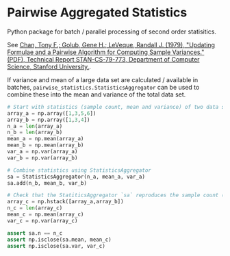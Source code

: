 # Pairwise Aggregated Statistics

Python package for batch / parallel processing of second order statisitics.

See [Chan, Tony F.; Golub, Gene H.; LeVeque, Randall J. (1979), "Updating Formulae and a Pairwise Algorithm for Computing Sample Variances." (PDF), Technical Report STAN-CS-79-773, Department of Computer Science, Stanford University.](http://i.stanford.edu/pub/cstr/reports/cs/tr/79/773/CS-TR-79-773.pdf).

If variance and mean of a large data set are calculated / available in batches,
`pairwise_statistics.StatisticsAggregator` can be used to combine these into the mean and variance of the total data set.

```python
# Start with statistics (sample count, mean and variance) of two data subsets `array_a` and `array_b`
array_a = np.array([1,3,5,6])
array_b = np.array([1,3,4])
n_a = len(array_a)
n_b = len(array_b)
mean_a = np.mean(array_a)
mean_b = np.mean(array_b)
var_a = np.var(array_a)
var_b = np.var(array_b)

# Combine statistics using StatisticsAggregator
sa = StatisticsAggregator(n_a, mean_a, var_a)
sa.add(n_b, mean_b, var_b)

# Check that the StatiticsAggregator `sa` reproduces the sample count (sa.n), mean (sa.mean) and variance (sa.var) of the concatenated, total dataset `array_c`
array_c = np.hstack([array_a,array_b])
n_c = len(array_c)
mean_c = np.mean(array_c)
var_c = np.var(array_c)

assert sa.n == n_c
assert np.isclose(sa.mean, mean_c)
assert np.isclose(sa.var, var_c)
```
